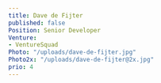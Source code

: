 ```yaml
---
title: Dave de Fijter
published: false
Position: Senior Developer
Venture:
- VentureSquad
Photo: "/uploads/dave-de-fijter.jpg"
Photo2x: "/uploads/dave-de-fijter@2x.jpg"
prio: 4
---
```


